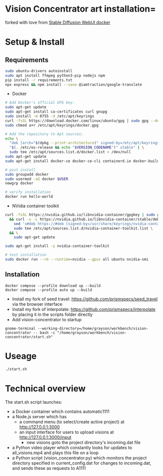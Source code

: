 # Vision Concentrator art installation=
forked with love from [Stable Diffusion WebUI docker](https://github.com/AbdBarho/stable-diffusion-webui-docker/)

# Setup & Install
## Requirements
```bash
sudo ubuntu-drivers autoinstall
sudo apt install ffmpeg python3-pip nodejs npm
pip install -r requirements.txt
npx express && npm install --save @iamtraction/google-translate
```
+ Docker
```bash
# Add Docker's official GPG key:
sudo apt-get update
sudo apt-get install ca-certificates curl gnupg
sudo install -m 0755 -d /etc/apt/keyrings
curl -fsSL https://download.docker.com/linux/ubuntu/gpg | sudo gpg --dearmor -o /etc/apt/keyrings/docker.gpg
sudo chmod a+r /etc/apt/keyrings/docker.gpg

# Add the repository to Apt sources:
echo \
  "deb [arch="$(dpkg --print-architecture)" signed-by=/etc/apt/keyrings/docker.gpg] https://download.docker.com/linux/ubuntu \
  "$(. /etc/os-release && echo "$VERSION_CODENAME")" stable" | \
  sudo tee /etc/apt/sources.list.d/docker.list > /dev/null
sudo apt-get update
sudo apt-get install docker-ce docker-ce-cli containerd.io docker-buildx-plugin docker-compose-plugin

# post install
sudo groupadd docker
sudo usermod -aG docker $USER
newgrp docker

# verify installation
docker run hello-world

```
+ NVidia container toolkit
```bash
curl -fsSL https://nvidia.github.io/libnvidia-container/gpgkey | sudo gpg --dearmor -o /usr/share/keyrings/nvidia-container-toolkit-keyring.gpg \
  && curl -s -L https://nvidia.github.io/libnvidia-container/stable/deb/nvidia-container-toolkit.list | \
    sed 's#deb https://#deb [signed-by=/usr/share/keyrings/nvidia-container-toolkit-keyring.gpg] https://#g' | \
    sudo tee /etc/apt/sources.list.d/nvidia-container-toolkit.list \
  && \
    sudo apt-get update

sudo apt-get install -y nvidia-container-toolkit

# test installation
sudo docker run --rm --runtime=nvidia --gpus all ubuntu nvidia-smi


```

## Installation
```
docker compose --profile download up --build
docker compose --profile auto up --build
```

+ Install my fork of seed travel: https://github.com/prismspecs/seed_travel via the browser interface
+ Install my fork of interpolate: https://github.com/prismspecs/interpolate by placing it in the scripts folder directly
+ Add vision-concentrator to startup
```
gnome-terminal --working-directory=/home/grayson/workbench/vision-concentrator -- bash -c "/home/grayson/workbench/vision-concentrator/start.sh"
```

# Useage
```bash
./start.sh
```

# Technical overview
The start.sh script launches:
+ a Docker container which contains automatic1111
+ a Node.js server which has
    + a command menu (to select/create active project) at http://127.0.0.1:3000
    + an input interface for users to upload visions at http://127.0.0.1:3000/input
        + new visions goto the project directory's incoming.dat file
+ a Python video player which constantly looks for updates to all_visions.mp4 and plays this file on a loop
+ a Python script (vision_concentrator.py) which monitors the project directory specified in current_config.dat for changes to incoming.dat, and sends these as requests to A1111